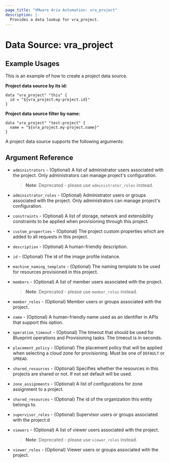 ```yaml
---
page_title: "VMware Aria Automation: vra_project"
description: |-
  Provides a data lookup for vra_project.
---
```


# Data Source: vra_project

## Example Usages

This is an example of how to create a project data source.

**Project data source by its id:**

```hcl
data "vra_project" "this" {
  id = "${vra_project.my-project.id}"
}
```

**Project data source filter by name:**

```hcl
data "vra_project" "test-project" {
  name = "${vra_project.my-project.name}"
}
```

A project data source supports the following arguments:

## Argument Reference

* `administrators` - (Optional) A list of administrator users associated with the project. Only administrators can manage project's configuration.

  > **Note**:  Deprecated - please use `administrator_roles` instead.

* `administrator_roles` - (Optional) Administrator users or groups associated with the project. Only administrators can manage project's configuration.

* `constraints` - (Optional) A list of storage, network and extensibility constraints to be applied when provisioning through this project.

* `custom_properties` - (Optional) The project custom properties which are added to all requests in this project.

* `description` - (Optional) A human-friendly description.

* `id` - (Optional) The id of the image profile instance.

* `machine_naming_template` - (Optional) The naming template to be used for resources provisioned in this project.

* `members` - (Optional) A list of member users associated with the project.

  > **Note**:  Deprecated - please use `member_roles` instead.

* `member_roles` - (Optional) Member users or groups associated with the project.

* `name` - (Optional) A human-friendly name used as an identifier in APIs that support this option.

* `operation_timeout` - (Optional) The timeout that should be used for Blueprint operations and Provisioning tasks. The timeout is in seconds.

* `placement_policy` - (Optional) The placement policy that will be applied when selecting a cloud zone for provisioning. Must be one of `DEFAULT` or `SPREAD`.

* `shared_resources` - (Optional) Specifies whether the resources in this projects are shared or not. If not set default will be used.

* `zone_assignments` - (Optional) A list of configurations for zone assignment to a project.

* `shared_resources` - (Optional) The id of the organization this entity belongs to.

* `supervisor_roles` - (Optional) Supervisor users or groups associated with the project.d

* `viewers` - (Optional) A list of viewer users associated with the project.

  > **Note**:  Deprecated - please use `viewer_roles` instead.

* `viewer_roles` - (Optional) Viewer users or groups associated with the project.

